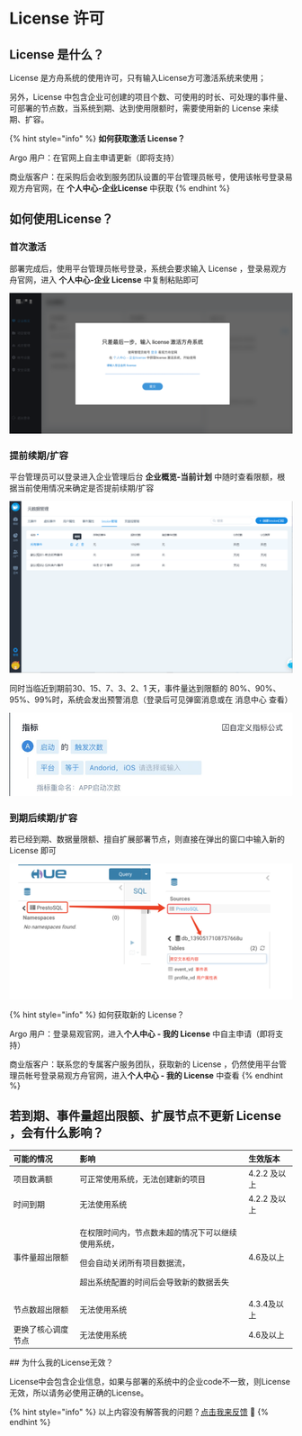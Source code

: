 # License 许可

## License 是什么？

License 是方舟系统的使用许可，只有输入License方可激活系统来使用；

另外，License 中包含企业可创建的项目个数、可使用的时长、可处理的事件量、可部署的节点数，当系统到期、达到使用限额时，需要使用新的 License 来续期、扩容。

{% hint style="info" %}
**如何获取激活 License？**

Argo 用户：在官网上自主申请更新（即将支持）

商业版客户：在采购后会收到服务团队设置的平台管理员帐号，使用该帐号登录易观方舟官网，在 **个人中心-企业License** 中获取
{% endhint %}

## 如何使用License？

### 首次激活

部署完成后，使用平台管理员帐号登录，系统会要求输入 License ，登录易观方舟官网，进入 **个人中心-企业 License** 中复制粘贴即可

![](.gitbook/assets/tu-pian-14-1-1.png)

### 提前续期/扩容

平台管理员可以登录进入企业管理后台 **企业概览-当前计划** 中随时查看限额，根据当前使用情况来确定是否提前续期/扩容

![](.gitbook/assets/image%20%2832%29.png)

同时当临近到期前30、15、7、3、2、1 天，事件量达到限额的 80%、90%、95%、99%时，系统会发出预警消息（登录后可见弹窗消息或在 消息中心 查看） 

![](.gitbook/assets/image%20%28221%29.png)

### 到期后续期/扩容

若已经到期、数据量限额、擅自扩展部署节点，则直接在弹出的窗口中输入新的 License 即可

![](.gitbook/assets/image%20%2844%29.png)

{% hint style="info" %}
如何获取新的 License？

Argo 用户：登录易观官网，进入**个人中心 - 我的 License** 中自主申请（即将支持）

商业版客户：联系您的专属客户服务团队，获取新的 License ，仍然使用平台管理员帐号登录易观方舟官网，进入**个人中心 - 我的 License**  中查看
{% endhint %}

## 若到期、事件量超出限额、扩展节点不更新 License ，会有什么影响？

<table>
  <thead>
    <tr>
      <th style="text-align:left">&#x53EF;&#x80FD;&#x7684;&#x60C5;&#x51B5;</th>
      <th style="text-align:left">&#x5F71;&#x54CD;</th>
      <th style="text-align:left">&#x751F;&#x6548;&#x7248;&#x672C;</th>
    </tr>
  </thead>
  <tbody>
    <tr>
      <td style="text-align:left">&#x9879;&#x76EE;&#x6570;&#x6EE1;&#x989D;</td>
      <td style="text-align:left">&#x53EF;&#x6B63;&#x5E38;&#x4F7F;&#x7528;&#x7CFB;&#x7EDF;&#xFF0C;&#x65E0;&#x6CD5;&#x521B;&#x5EFA;&#x65B0;&#x7684;&#x9879;&#x76EE;</td>
      <td
      style="text-align:left">4.2.2 &#x53CA;&#x4EE5;&#x4E0A;</td>
    </tr>
    <tr>
      <td style="text-align:left">&#x65F6;&#x95F4;&#x5230;&#x671F;</td>
      <td style="text-align:left">&#x65E0;&#x6CD5;&#x4F7F;&#x7528;&#x7CFB;&#x7EDF;</td>
      <td style="text-align:left">4.2.2 &#x53CA;&#x4EE5;&#x4E0A;</td>
    </tr>
    <tr>
      <td style="text-align:left">&#x4E8B;&#x4EF6;&#x91CF;&#x8D85;&#x51FA;&#x9650;&#x989D;</td>
      <td style="text-align:left">
        <p>&#x5728;&#x6743;&#x9650;&#x65F6;&#x95F4;&#x5185;&#xFF0C;&#x8282;&#x70B9;&#x6570;&#x672A;&#x8D85;&#x7684;&#x60C5;&#x51B5;&#x4E0B;&#x53EF;&#x4EE5;&#x7EE7;&#x7EED;&#x4F7F;&#x7528;&#x7CFB;&#x7EDF;&#xFF0C;</p>
        <p>&#x4F46;&#x4F1A;&#x81EA;&#x52A8;&#x5173;&#x95ED;&#x6240;&#x6709;&#x9879;&#x76EE;&#x6570;&#x636E;&#x6D41;&#xFF0C;</p>
        <p>&#x8D85;&#x51FA;&#x7CFB;&#x7EDF;&#x914D;&#x7F6E;&#x7684;&#x65F6;&#x95F4;&#x540E;&#x4F1A;&#x5BFC;&#x81F4;&#x65B0;&#x7684;&#x6570;&#x636E;&#x4E22;&#x5931;</p>
      </td>
      <td style="text-align:left">4.6&#x53CA;&#x4EE5;&#x4E0A;</td>
    </tr>
    <tr>
      <td style="text-align:left">&#x8282;&#x70B9;&#x6570;&#x8D85;&#x51FA;&#x9650;&#x989D;</td>
      <td style="text-align:left">&#x65E0;&#x6CD5;&#x4F7F;&#x7528;&#x7CFB;&#x7EDF;</td>
      <td style="text-align:left">4.3.4&#x53CA;&#x4EE5;&#x4E0A;</td>
    </tr>
    <tr>
      <td style="text-align:left">&#x66F4;&#x6362;&#x4E86;&#x6838;&#x5FC3;&#x8C03;&#x5EA6;&#x8282;&#x70B9;</td>
      <td
      style="text-align:left">&#x65E0;&#x6CD5;&#x4F7F;&#x7528;&#x7CFB;&#x7EDF;</td>
        <td style="text-align:left">4.6&#x53CA;&#x4EE5;&#x4E0A;</td>
    </tr>
  </tbody>
</table>## 为什么我的License无效？

License中会包含企业信息，如果与部署的系统中的企业code不一致，则License无效，所以请务必使用正确的License。

{% hint style="info" %}
以上内容没有解答我的问题？[点击我来反馈](https://support.qq.com/products/118522/) 🚀
{% endhint %}

